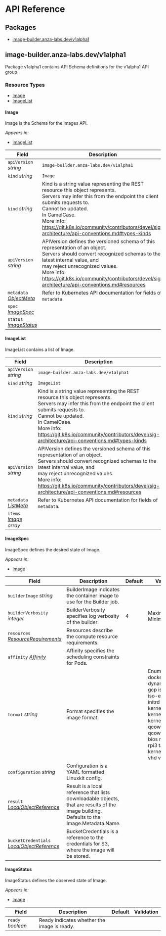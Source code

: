 # API Reference

## Packages
- [image-builder.anza-labs.dev/v1alpha1](#image-builderanza-labsdevv1alpha1)


## image-builder.anza-labs.dev/v1alpha1

Package v1alpha1 contains API Schema definitions for the  v1alpha1 API group

### Resource Types
- [Image](#image)
- [ImageList](#imagelist)



#### Image



Image is the Schema for the images API.



_Appears in:_
- [ImageList](#imagelist)

| Field | Description | Default | Validation |
| --- | --- | --- | --- |
| `apiVersion` _string_ | `image-builder.anza-labs.dev/v1alpha1` | | |
| `kind` _string_ | `Image` | | |
| `kind` _string_ | Kind is a string value representing the REST resource this object represents.<br />Servers may infer this from the endpoint the client submits requests to.<br />Cannot be updated.<br />In CamelCase.<br />More info: https://git.k8s.io/community/contributors/devel/sig-architecture/api-conventions.md#types-kinds |  |  |
| `apiVersion` _string_ | APIVersion defines the versioned schema of this representation of an object.<br />Servers should convert recognized schemas to the latest internal value, and<br />may reject unrecognized values.<br />More info: https://git.k8s.io/community/contributors/devel/sig-architecture/api-conventions.md#resources |  |  |
| `metadata` _[ObjectMeta](https://kubernetes.io/docs/reference/generated/kubernetes-api/v1.32/#objectmeta-v1-meta)_ | Refer to Kubernetes API documentation for fields of `metadata`. |  |  |
| `spec` _[ImageSpec](#imagespec)_ |  |  |  |
| `status` _[ImageStatus](#imagestatus)_ |  |  |  |


#### ImageList



ImageList contains a list of Image.





| Field | Description | Default | Validation |
| --- | --- | --- | --- |
| `apiVersion` _string_ | `image-builder.anza-labs.dev/v1alpha1` | | |
| `kind` _string_ | `ImageList` | | |
| `kind` _string_ | Kind is a string value representing the REST resource this object represents.<br />Servers may infer this from the endpoint the client submits requests to.<br />Cannot be updated.<br />In CamelCase.<br />More info: https://git.k8s.io/community/contributors/devel/sig-architecture/api-conventions.md#types-kinds |  |  |
| `apiVersion` _string_ | APIVersion defines the versioned schema of this representation of an object.<br />Servers should convert recognized schemas to the latest internal value, and<br />may reject unrecognized values.<br />More info: https://git.k8s.io/community/contributors/devel/sig-architecture/api-conventions.md#resources |  |  |
| `metadata` _[ListMeta](https://kubernetes.io/docs/reference/generated/kubernetes-api/v1.32/#listmeta-v1-meta)_ | Refer to Kubernetes API documentation for fields of `metadata`. |  |  |
| `items` _[Image](#image) array_ |  |  |  |


#### ImageSpec



ImageSpec defines the desired state of Image.



_Appears in:_
- [Image](#image)

| Field | Description | Default | Validation |
| --- | --- | --- | --- |
| `builderImage` _string_ | BuilderImage indicates the container image to use for the Builder job. |  |  |
| `builderVerbosity` _integer_ | BuilderVerbosity specifies log verbosity of the builder. | 4 | Maximum: 10 <br />Minimum: 0 <br /> |
| `resources` _[ResourceRequirements](https://kubernetes.io/docs/reference/generated/kubernetes-api/v1.32/#resourcerequirements-v1-core)_ | Resources describe the compute resource requirements. |  |  |
| `affinity` _[Affinity](https://kubernetes.io/docs/reference/generated/kubernetes-api/v1.32/#affinity-v1-core)_ | Affinity specifies the scheduling constraints for Pods. |  |  |
| `format` _string_ | Format specifies the image format. |  | Enum: [aws docker dynamic-vhd gcp iso-bios iso-efi iso-efi-initrd kernel+initrd kernel+iso kernel+squashfs qcow2-bios qcow2-efi raw-bios raw-efi rpi3 tar tar-kernel-initrd vhd vmdk] <br /> |
| `configuration` _string_ | Configuration is a YAML formatted Linuxkit config. |  |  |
| `result` _[LocalObjectReference](https://kubernetes.io/docs/reference/generated/kubernetes-api/v1.32/#localobjectreference-v1-core)_ | Result is a local reference that lists downloadable objects, that are results of the image building.<br />Defaults to the Image.Metadata.Name. |  |  |
| `bucketCredentials` _[LocalObjectReference](https://kubernetes.io/docs/reference/generated/kubernetes-api/v1.32/#localobjectreference-v1-core)_ | BucketCredentials is a reference to the credentials for S3, where the image will be stored. |  |  |


#### ImageStatus



ImageStatus defines the observed state of Image.



_Appears in:_
- [Image](#image)

| Field | Description | Default | Validation |
| --- | --- | --- | --- |
| `ready` _boolean_ | Ready indicates whether the image is ready. |  |  |


